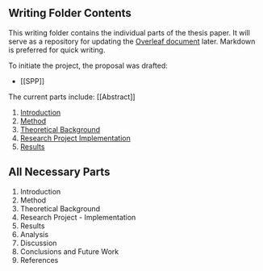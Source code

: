 ## **Writing Folder Contents**

This writing folder contains the individual parts of the thesis paper. It will serve as a repository for updating the [Overleaf document](https://www.overleaf.com/read/dbffjmbjdpkf#f0c6a6) later. Markdown is preferred for quick writing.

To initiate the project, the proposal was drafted:

- [[SPP]]

The current parts include:
[[Abstract]]
1. [Introduction](Introduction.md)
2. [Method](Method.md)
3. [Theoretical Background](Theoretical%20Background.md)
4. [Research Project Implementation](Research%20Project%20Implementation.md)
5. [Results](Results.md)

## All Necessary Parts

1. Introduction
2. Method
3. Theoretical Background
4. Research Project - Implementation
5. Results
6. Analysis
7. Discussion
8. Conclusions and Future Work
9. References

